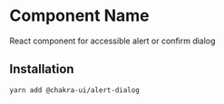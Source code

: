 # Component Name

React component for accessible alert or confirm dialog

## Installation

```sh
yarn add @chakra-ui/alert-dialog
```
